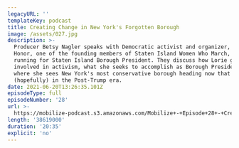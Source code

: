 ```yaml
---
legacyURL: ''
templateKey: podcast
title: Creating Change in New York's Forgotten Borough
image: /assets/027.jpg
description: >-
  Producer Betsy Nagler speaks with Democratic activist and organizer, Lorie
  Honor, one of the founding members of Staten Island Women Who March, who's now
  running for Staten Island Borough President. They discuss how Lorie got
  involved in activism, what she seeks to accomplish as Borough President, and
  where she sees New York's most conservative borough heading now that we are
  (hopefully) in the Post-Trump era.
date: 2021-06-20T13:26:35.101Z
episodeType: full
episodeNumber: '28'
url: >-
  https://mobilize-podcast.s3.amazonaws.com/Mobilize+-+Episode+28+-+Creating+Change+in+NYs+Forgotten+Borough.mp3
length: '38619000'
duration: '20:35'
explicit: 'no'
---
```


